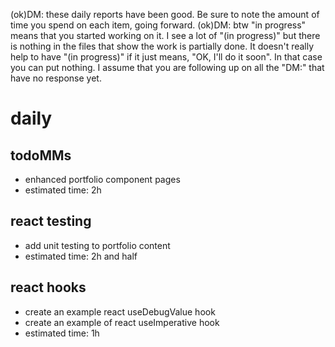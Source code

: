 (ok)DM: these daily reports have been good. Be sure to note the amount of time you spend on each item, going forward.
(ok)DM: btw "in progress" means that you started working on it. I see a lot of "(in progress)" but there is nothing in the files that show the work is partially done. It doesn't really help to have "(in progress)" if it just means, "OK, I'll do it soon". In that case you can put nothing. I assume that you are following up on all the "DM:" that have no response yet.

# daily

## todoMMs

- enhanced portfolio component pages
- estimated time: 2h

## react testing

- add unit testing to portfolio content
- estimated time: 2h and half

## react hooks

- create an example react useDebugValue hook
- create an example of react useImperative hook
- estimated time: 1h
